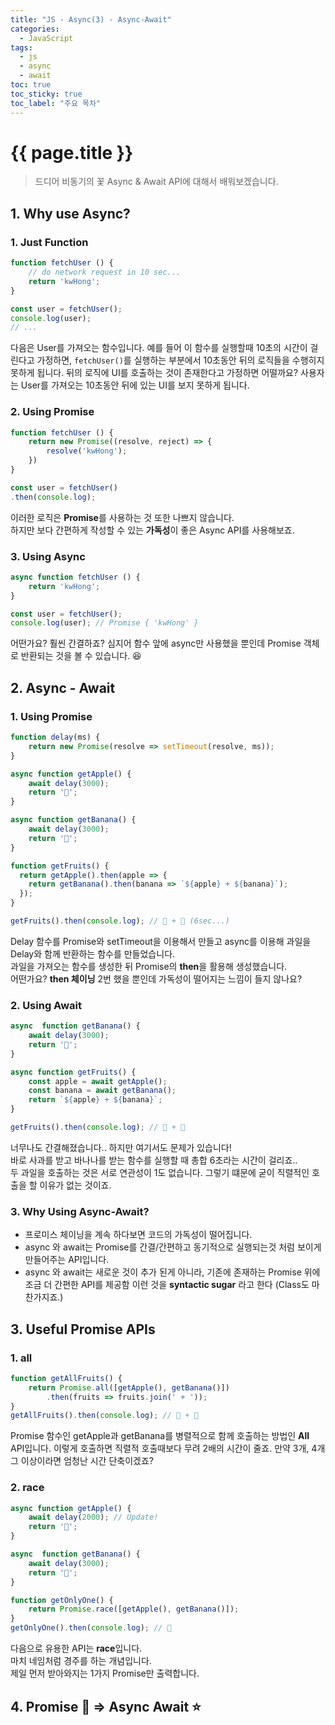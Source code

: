 ```yaml
---
title: "JS - Async(3) - Async-Await"
categories: 
  - JavaScript
tags:
  - js
  - async
  - await
toc: true
toc_sticky: true
toc_label: "주요 목차"
---
```


# {{ page.title }}
> 드디어 비동기의 꽃 Async & Await API에 대해서 배워보겠습니다.

## 1. Why use Async?

### 1. Just Function
```js
function fetchUser () {
    // do network request in 10 sec...
    return 'kwHong';
}

const user = fetchUser();
console.log(user);
// ... 
```
다음은 User를 가져오는 함수입니다. 예를 들어 이 함수를 실행할때 10초의 시간이 걸린다고 가정하면, `fetchUser()`를 실행하는 부분에서 10초동안 뒤의 로직들을 수행히지 못하게 됩니다. 뒤의 로직에 UI를 호출하는 것이 존재한다고 가정하면 어떨까요? 사용자는 User를 가져오는 10초동안 뒤에 있는 UI를 보지 못하게 됩니다. 

### 2. Using Promise
```js
function fetchUser () {
    return new Promise((resolve, reject) => {
        resolve('kwHong');
    })
}

const user = fetchUser()
.then(console.log);
```
이러한 로직은 **Promise**를 사용하는 것 또한 나쁘지 않습니다.  
하지만 보다 간편하게 작성할 수 있는 **가독성**이 좋은 Async API를 사용해보죠.

### 3. Using Async
```js
async function fetchUser () {
    return 'kwHong';
}

const user = fetchUser();
console.log(user); // Promise { 'kwHong' }
```
어떤가요? 훨씬 간결하죠? 심지어 함수 앞에 async만 사용했을 뿐인데 Promise 객체로 반환되는 것을 볼 수 있습니다. 😆

## 2. Async - Await
### 1. Using Promise
```js
function delay(ms) {
    return new Promise(resolve => setTimeout(resolve, ms));
}

async function getApple() {
    await delay(3000);
    return '🍎';
}

async function getBanana() {
    await delay(3000);
    return '🍌';
}

function getFruits() {
  return getApple().then(apple => {
    return getBanana().then(banana => `${apple} + ${banana}`);
  });
}

getFruits().then(console.log); // 🍎 + 🍌 (6sec...)
```
Delay 함수를 Promise와 setTimeout을 이용해서 만들고 async를 이용해 과일을 Delay와 함께 반환하는 함수를 만들었습니다.  
과일을 가져오는 함수를 생성한 뒤 Promise의 **then**을 활용해 생성했습니다.  
어떤가요? **then 체이닝** 2번 했을 뿐인데 가독성이 떨어지는 느낌이 들지 않나요?  

### 2. Using Await 
```js
async  function getBanana() {
    await delay(3000);
    return '🍌';
}

async function getFruits() {
    const apple = await getApple();
    const banana = await getBanana();
    return `${apple} + ${banana}`;
}

getFruits().then(console.log); // 🍎 + 🍌
```
너무나도 간결해졌습니다.. 하지만 여기서도 문제가 있습니다!  
바로 사과를 받고 바나나를 받는 함수를 실행할 때 총합 6초라는 시간이 걸리죠..  
두 과일을 호출하는 것은 서로 연관성이 1도 없습니다. 그렇기 떄문에 굳이 직렬적인 호출을 할 이유가 없는 것이죠.

### 3. Why Using Async-Await?

- 프로미스 체이닝을 계속 하다보면 코드의 가독성이 떨어집니다.
- async 와 await는 Promise를 간결/간편하고 동기적으로 실행되는것 처럼 보이게 만들어주는 API입니다.
- async 와 await는 새로운 것이 추가 된게 아니라, 기존에 존재하는 Promise 위에 조금 더 간편한 API를 제공함 이런 것을 **syntactic sugar** 라고 한다 (Class도 마찬가지죠.)

## 3. Useful Promise APIs
### 1. all
```js
function getAllFruits() {
    return Promise.all([getApple(), getBanana()])
        .then(fruits => fruits.join(' + '));
}
getAllFruits().then(console.log); // 🍎 + 🍌
```
Promise 함수인 getApple과 getBanana를 병렬적으로 함께 호출하는 방법인 **All** API입니다. 이렇게 호출하면 직렬적 호출때보다 무려 2배의 시간이 줄죠. 만약 3개, 4개 그 이상이라면 엄청난 시간 단축이겠죠?

### 2. race
```js
async function getApple() {
    await delay(2000); // Update!
    return '🍎';
}

async  function getBanana() {
    await delay(3000);
    return '🍌';
}

function getOnlyOne() {
    return Promise.race([getApple(), getBanana()]);
}
getOnlyOne().then(console.log); // 🍎
```
다음으로 유용한 API는 **race**입니다.  
마치 네임처럼 경주를 하는 개념입니다.   
제일 먼저 받아와지는 1가지 Promise만 출력합니다. 

## 4. Promise 💩 => Async Await ⭐️
